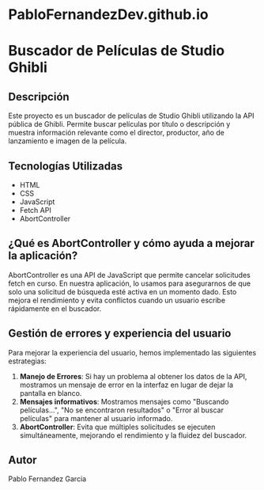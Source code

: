 # PabloFernandezDev.github.io

# Buscador de Películas de Studio Ghibli

## Descripción
Este proyecto es un buscador de películas de Studio Ghibli utilizando la API pública de Ghibli. Permite buscar películas por título o descripción y muestra información relevante como el director, productor, año de lanzamiento e imagen de la película.

## Tecnologías Utilizadas
- HTML
- CSS
- JavaScript
- Fetch API
- AbortController

## ¿Qué es AbortController y cómo ayuda a mejorar la aplicación?
AbortController es una API de JavaScript que permite cancelar solicitudes fetch en curso. En nuestra aplicación, lo usamos para asegurarnos de que solo una solicitud de búsqueda esté activa en un momento dado. Esto mejora el rendimiento y evita conflictos cuando un usuario escribe rápidamente en el buscador.

## Gestión de errores y experiencia del usuario
Para mejorar la experiencia del usuario, hemos implementado las siguientes estrategias:

1. **Manejo de Errores**: Si hay un problema al obtener los datos de la API, mostramos un mensaje de error en la interfaz en lugar de dejar la pantalla en blanco.
2. **Mensajes informativos**: Mostramos mensajes como "Buscando películas...", "No se encontraron resultados" o "Error al buscar películas" para mantener al usuario informado.
3. **AbortController**: Evita que múltiples solicitudes se ejecuten simultáneamente, mejorando el rendimiento y la fluidez del buscador.


## Autor
Pablo Fernandez Garcia
